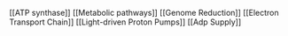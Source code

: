 [[ATP synthase]]
[[Metabolic pathways]]
[[Genome Reduction]]
[[Electron Transport Chain]]
[[Light-driven Proton Pumps]]
[[Adp Supply]]
